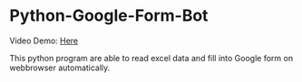 # Python-Google-Form-Bot

Video Demo:
<a href='https://drive.google.com/file/d/1_5mlmytc_Pn2Xagw80VEu7FSDP89-GTY/view?usp=sharing'>Here</a>

This python program are able to read excel data and fill into Google form on webbrowser automatically.
